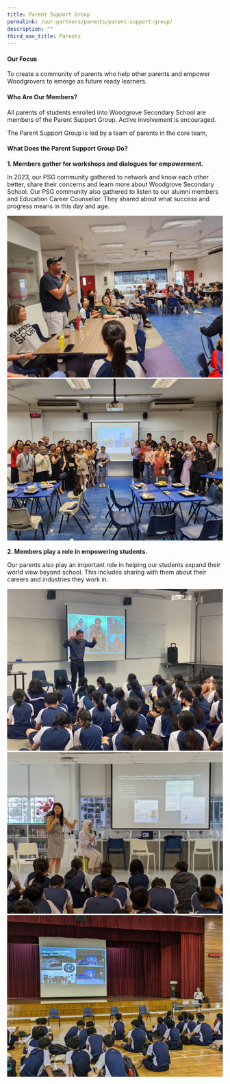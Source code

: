 ```yaml
---
title: Parent Support Group
permalink: /our-partners/parents/parent-support-group/
description: ""
third_nav_title: Parents
---
```

#### Our Focus

To create a community of parents who help other parents and empower Woodgrovers to emerge as future ready learners. 


  
#### Who Are Our Members?

All parents of students enrolled into Woodgrove Secondary School are members of the Parent Support Group. Active involvement is encouraged.

The Parent Support Group is led by a team of parents in the core team,
  

#### What Does the Parent Support Group Do?

**1. Members gather for workshops and dialogues for empowerment.**

In 2023, our PSG community gathered to network and know each other better, share their concerns and learn more about Woodgrove Secondary School. Our PSG community also gathered to listen to our alumni members and Education Career Counsellor. They shared about what success and progress means in this day and age.

![](/images/Partners:%20PSG/img-20230726-wa0011.jpg)
![](/images/Partners:%20PSG/img-20230726-wa0034.jpg)


**2. Members play a role in empowering students.**

Our parents also play an important role in helping our students expand their world view beyond school. This includes sharing with them about their careers and industries they work in. 

![](/images/Partners:%20PSG/whatsapp%20image%202023-06-30%20(1).jpeg)
![](/images/Partners:%20PSG/pxl_20230627_051220443%20(4).jpg)
![](/images/pxl_20230627_045911411%20(7).jpg)